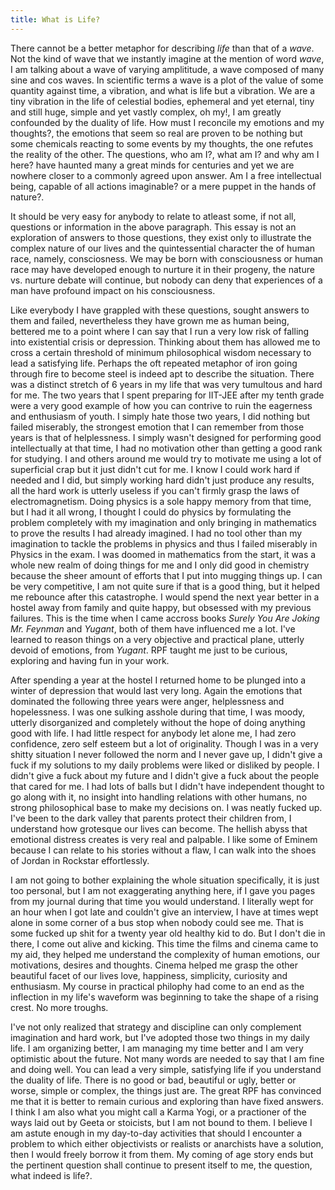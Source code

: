 ```yaml
---
title: What is Life?
---
```


There cannot be a better metaphor for describing _life_ than that of a _wave_.
Not the kind of wave that we instantly imagine at the mention of word _wave_,
I am talking about a wave of varying amplititude, a wave composed of many sine and cos waves. In scientific terms a wave is a plot of the value of some quantity against time,
a vibration, and what is life but a vibration. We are a tiny vibration in the
life of celestial bodies, ephemeral and yet eternal, tiny and still huge,
simple and yet vastly complex, oh my!, I am greatly confounded
by the duality of life. How must I reconcile my emotions and my thoughts?, the
emotions that seem so real are proven to be nothing but some chemicals reacting
to some events by my thoughts, the one refutes the reality of the other.
The questions, who am I?, what am I? and why am I here? have haunted many a great
minds for centuries and yet we are nowhere closer to a commonly agreed upon answer.
Am I a free intellectual being, capable of all actions imaginable? or a mere puppet in the hands of nature?.

It should be very easy for anybody to relate to atleast some, if not all, questions
or information in the above paragraph. This essay is not an exploration of answers to those questions, they exist only to illustrate the complex nature of our lives and the quintessential character the of human race, namely, consciosness. We may be born with consciousness or human race may have developed enough to nurture it in their progeny, the nature vs. nurture debate will continue, but nobody can deny that experiences of a man have profound impact on his consciousness.

Like everybody I have grappled with these questions, sought answers to them and
failed, nevertheless they have grown me as human being, bettered me to a point where
I can say that I run a very low risk of falling into existential crisis or depression. Thinking about them has allowed me to cross a certain threshold of minimum philosophical wisdom necessary to lead a satisfying life. Perhaps the oft repeated metaphor of iron going through fire to become steel is indeed apt to describe the situation. There was a distinct stretch of 6 years in my life that was very tumultous and hard for me. The two years that I spent preparing for IIT-JEE after my tenth grade were a very good example of how you can contrive to ruin the eagerness and enthusiasm of youth. I simply hate those two years, I did nothing but failed miserably, the strongest emotion that I can remember from those years is that of helplessness. I simply wasn't designed for performing good intellectually at that time, I had no motivation other than getting a good rank for studying. I and others around me would try to motivate me using a lot of superficial crap but it just didn't cut for me. I know I could work hard if needed and I did, but simply working hard didn't just produce any results, all the hard work is utterly useless if you can't firmly grasp the laws of electromagnetism. Doing physics is a sole happy memory from that time, but I had it all wrong, I thought I could do physics by formulating the problem completely with my imagination and only bringing in
mathematics to prove the results I had already imagined. I had no tool other
than my imagination to tackle the problems in physics and thus I failed miserably
in Physics in the exam. I was doomed in mathematics from the start, it was a whole
new realm of doing things for me and I only did good in chemistry because the sheer
amount of efforts that I put into mugging things up. I can be very competitive,
I am not quite sure if that is a good thing, but it helped me rebounce after this
catastrophe. I would spend the next year better in a hostel away from family
and quite happy, but obsessed with my previous failures. This is the time when
I came accross books _Surely You Are Joking Mr. Feynman_ and _Yugant_, both
of them have influenced me a lot. I've learned to reason things on a very objective
and practical plane, utterly devoid of emotions, from _Yugant_. RPF taught me
just to be curious, exploring and having fun in your work.

After spending a year at the hostel I returned home to be plunged into a winter
of depression that would last very long. Again the emotions that dominated the
following three years were anger, helplessness and hopelessness. I was one sulking
asshole during that time, I was moody, utterly disorganized and completely without
the hope of doing anything good with life. I had little respect for anybody let alone me, I had zero confidence, zero self esteem but a lot of originality. Though I was
in a very shitty situation I never followed the norm and I never gave up, I didn't give a fuck if my solutions to my daily problems were liked or disliked by people. I didn't give a fuck about my future and I didn't give a fuck about the people that cared for me.
I had lots of balls but I didn't have independent thought to go along with it,
no insight into handling relations with other humans, no strong philosophical
base to make my decisions on. I was neatly fucked up. I've been to the dark
valley that parents protect their children from, I understand how grotesque our
lives can become. The hellish abyss that emotional distress creates is very real and
palpable. I like some of Eminem because I can relate to his stories without a flaw, I can walk into the shoes of Jordan in Rockstar effortlessly.

I am not going to bother explaining the whole situation specifically,
it is just too personal, but I am not exaggerating anything here, if I gave you
pages from my journal during that time you would understand. I literally wept for
an hour when I got late and couldn't give an interview, I have at times wept
alone in some corner of a bus stop when nobody could see me. That is some fucked
up shit for a twenty year old healthy kid to do. But I don't die in there, I come
out alive and kicking. This time the films and cinema came to my aid, they helped me understand the complexity of human emotions, our motivations, desires and thoughts. Cinema helped me grasp the other beautiful facet of our lives love, happiness, simplicity, curiosity and enthusiasm. My course in practical philophy had come to an end as the inflection in my life's waveform was beginning to take the shape of a rising crest. No more troughs.

I've not only realized that strategy and discipline can only complement imagination
and hard work, but I've adopted those two things in my daily life. I am organizing
better, I am managing my time better and I am very optimistic about the future.
Not many words are needed to say that I am fine and doing well. You can lead a very simple, satisfying life if you understand the duality of life. There is no good or bad, beautiful or ugly, better or worse, simple or complex, the things just are. The great RPF has convinced me that it is better to remain curious and exploring than have fixed answers. I think I am also what you might call a Karma Yogi, or a practioner of the ways laid out by Geeta or stoicists, but I am not bound to them. I believe I am astute enough in my day-to-day activities that should I encounter a problem to which either objectivists or realists or anarchists have a solution, then I would freely borrow it from them. My coming of age story ends but the pertinent question shall continue to present itself to me, the question, what indeed is life?.
